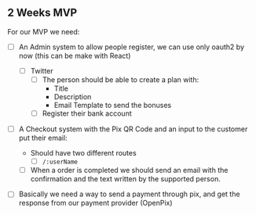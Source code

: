 ## 2 Weeks MVP

For our MVP we need:

- [ ] An Admin system to allow people register, we can use only oauth2 by now (this can be make with React)
  - [ ] Twitter
      - [ ] The person should be able to create a plan with:
        - Title
        - Description
        - Email Template to send the bonuses
      - [ ] Register their bank account
- [ ] A Checkout system with the Pix QR Code and an input to the customer put their email:
    - Should have two different routes
      - [ ] `/:userName`
    - [ ] When a order is completed we should send an email with the confirmation and the text written by the supported person. 

- [ ] Basically we need a way to send a payment through pix, and get the response from our payment provider (OpenPix)

